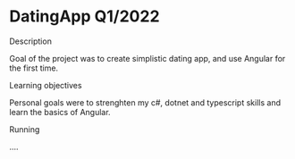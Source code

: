 # DatingApp Q1/2022

Description

Goal of the project was to create simplistic dating app, and use Angular for the first time.

Learning objectives

Personal goals were to strenghten my c#, dotnet and typescript skills and learn the basics of Angular.

Running

....
